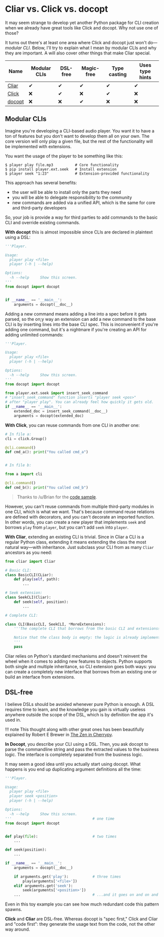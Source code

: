 # Cliar vs. Click vs. docopt

It may seem strange to develop yet another Python package for CLI creation when we already have great tools like Click and docopt. Why not use one of those?

It turns out there's at least one area where Click and docopt just won't do—*modular CLI*. Below, I'll try to explain what I mean by modular CLIs and why they are important. A will also cover other things that make Cliar special.

Name | Modular CLIs | DSL-free | Magic-free | Type casting | Uses type hints
---- | ------------ | -------- | ---------- | ------------ | ---------------
[Cliar](https://moigagoo.github.io/cliar/) | ✔ | ✔ | ✔ | ✔ | ✔
[Click](http://click.pocoo.org/) | ❌ | ✔ | ❌ | ✔ | ❌
[docopt](http://docopt.org/) | ❌ | ❌ | ✔ | ❌ | ❌


## Modular CLIs

Imagine you're developing a CLI-based audio player. You want it to have a ton of features but you don't want to develop them all on your own. The core version will only play a given file, but the rest of the functionality will be implemented with extensions.

You want the usage of the player to be something like this:

```shell
$ player play file.mp3          # Core functionality
$ pip install player.ext.seek   # Install extension
$ player seek "1:23"            # Extension-provided functionality
```

This approach has several benefits:

-   the user will be able to install only the parts they need
-   you will be able to delegate responsibility to the community
-   new commands are added via a unified API, which is the same for core and third-party developers

So, your job is provide a way for third parties to add commands to the basic CLI and override existing commands.

**With docopt** this is almost impossible since CLIs are declared in plaintext using a DSL:

```python
'''Player.

Usage:
  player play <file>
  player (-h | --help)

Options:
  -h --help     Show this screen.
'''
from docopt import docopt


if __name__ == '__main__':
    arguments = docopt(__doc__)
```

Adding a new command means adding a line into a spec before it gets parsed, so the on;y way an extension can add a new command to the base CLI is by inserting lines into the base CLI spec. This is inconvenient if you're adding one command, but it's a nightmare if you're creating an API for adding unlimited commands:

```python
'''Player.

Usage:
  player play <file>
  player (-h | --help)

Options:
  -h --help     Show this screen.
'''
from docopt import docopt

from player.ext.seek import insert_seek_command
# "insert_seek_command" function inserts "player seek <pos>"
# after "player play". You can already feel how quickly it gets old.
if __name__ == '__main__':
    extended_doc = insert_seek_command(__doc__)
    arguments = docopt(extended_doc)
```

**With Click**, you can reuse commands from one CLI in another one:

```python
# In file a:
cli = click.Group()

@cli.command()
def cmd_a(): print("You called cmd_a")


# In file b:

from a import cli

@cli.command()
def cmd_b(): print("You called cmd_b")
```

>  Thanks to /u/Brian for the [code sample](https://www.reddit.com/r/Python/comments/3j28oa/cliar_create_clis_clearly_cliar_103_documentation/culnqg2).

However, you can't reuse commands from multiple third-party modules in one CLI, which is what we want. That's because command reuse relations are defined with decorators, and you can't decorate an imported function. In other words, you can create a new player that implements `seek` and borrows `play` from `player`, but you can't add `seek` into `player`.

**With Cliar**, extending an existing CLI is trivial. Since in Cliar a CLI is a regular Python class, extending it means extending the class the most natural way—with inheritance. Just subclass your CLI from as many ``Cliar`` ancestors as you need:

```python
from cliar import Cliar

# Basic CLI:
class BasicCLI(CLiar):
    def play(self, path):
        ...

# Seek extension:
class SeekCLI(Cliar):
    def seek(self, position):
        ...

# Complete CLI:

class CLI(BasicCLI, SeekCLI, *MoreExtensions):
    '''The complete CLI that borrows from the basic CLI and extensionss.

    Notice that the class body is empty: the logic is already implemented by the parents.
    '''
    pass
```

Cliar relies on Python's standard mechanisms and doesn't reinvent the wheel when it comes to adding new features to objects. Python supports both single and multiple inheritance, so CLI extension goes both ways: you can create a completely new interface that borrows from an existing one or build an interface from extensions.


## DSL-free

I believe DSLs should be avoided whenever pure Python is enough. A DSL requires time to learn, and the knowledge you gain is virtually useless anywhere outside the scope of the DSL, which is by definition the app it's used in.

!!! note
    This thought along with other great ones has been beautifully explained by Robert E Brewer in [The Zen in Cherrypy](https://pyvideo.org/pycon-us-2010/pycon-2010--the-zen-of-cherrypy---111.html).

**In Docopt**, you describe your CLI using a DSL. Then, you ask docopt to parse the commandline string and pass the extracted values to the business logic. The interface is completely separated from the business logic.

It may seem a good idea until you actually start using docopt. What happens is you end up duplicating argument definitions all the time:

```python
'''Player.

Usage:
  player play <file>
  player seek <position>
  player (-h | --help)

Options:
  -h --help     Show this screen.
'''                                     # one time
from docopt import docopt


def play(file):                         # two times
    ...

def seek(position):
    ...

if __name__ == '__main__':
    arguments = docopt(__doc__)

    if arguments.get('play'):           # three times
        play(arguments['<file>'])
    elif arguments.get('seek'):
        seek(arguments['<position>'])
    ...                                 # ...and it goes on and on and on.
```

Even in this toy example you can see how much redundant code this pattern spawns.

**Click** and **Cliar** are DSL-free. Whereas docopt is "spec first," Click and Cliar and "code first": they generate the usage text from the code, not the other way around.
